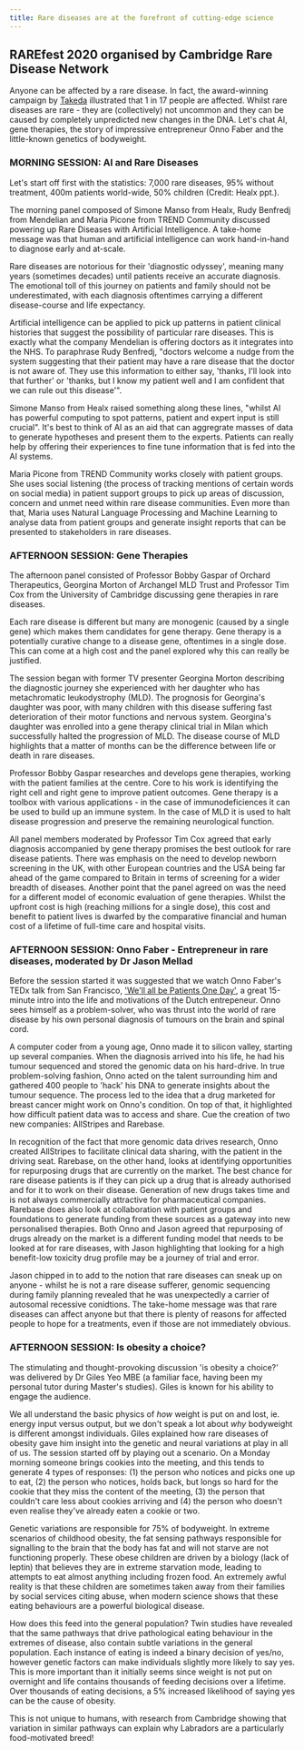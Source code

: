 ```yaml
---
title: Rare diseases are at the forefront of cutting-edge science
---
```


## RAREfest 2020 organised by Cambridge Rare Disease Network

Anyone can be affected by a rare disease. In fact, the award-winning campaign by [Takeda](https://iamnumber17.geneticalliance.org.uk) illustrated that 1 in 17 people are affected. Whilst rare diseases are
rare - they are (collectively) not uncommon and they can be caused by completely unpredicted new changes in the DNA.
Let's chat AI, gene therapies, the story of impressive entrepreneur Onno Faber and the little-known genetics of bodyweight. 

### MORNING SESSION: AI and Rare Diseases

Let's start off first with the statistics: 7,000 rare diseases, 95% without treatment, 400m patients world-wide, 50% children (Credit: Healx ppt.). 

The morning panel composed of Simone Manso from Healx, Rudy Benfredj from Mendelian and Maria Picone from TREND Community discussed powering up Rare Diseases
with Artificial Intelligence. A take-home message was that human and artificial intelligence can work hand-in-hand to diagnose early and at-scale. 

Rare diseases are notorious for their 'diagnostic odyssey', meaning many years (sometimes decades) until patients receive an accurate diagnosis. The emotional toll 
of this journey on patients and family should not be underestimated, with each diagnosis oftentimes carrying a different disease-course and life expectancy. 

Artificial intelligence can be applied to pick up patterns in patient clinical histories that suggest the possibility of particular rare diseases. This is exactly
what the company Mendelian is offering doctors as it integrates into the NHS. To paraphrase Rudy Benfredj, "doctors welcome a nudge from the system suggesting 
that their patient may have a rare disease that the doctor is not aware of. They use this information to either say, 'thanks, I'll look into that further' 
or 'thanks, but I know my patient well and I am confident that we can rule out this disease'".

Simone Manso from Healx raised something along these lines, "whilst AI has powerful computing to spot patterns, patient and expert input is still crucial". It's 
best to think of AI as an aid that can aggregrate masses of data to generate hypotheses and present them to the experts. Patients can really help by offering their
experiences to fine tune information that is fed into the AI systems. 

Maria Picone from TREND Community works closely with patient groups. She uses social listening (the process of tracking mentions of certain words on social media)
in patient support groups to pick up areas of discussion, concern and unmet need within rare disease communities. Even more than that, Maria uses Natural Language 
Processing and Machine Learning to analyse data from patient groups and generate insight reports that can be presented to stakeholders in rare diseases.

### AFTERNOON SESSION: Gene Therapies

The afternoon panel consisted of Professor Bobby Gaspar of Orchard Therapeutics, Georgina Morton of Archangel MLD Trust and Professor Tim Cox from the University 
of Cambridge discussing gene therapies in rare diseases. 

Each rare disease is different but many are monogenic (caused by a single gene) which makes them candidates for gene therapy. Gene therapy is a potentially 
curative change to a disease gene, oftentimes in a single dose. This can come at a high cost and the panel explored why this can really be justified. 

The session began with former TV presenter Georgina Morton describing the diagnostic journey she experienced with her daughter who has metachromatic leukodystrophy 
(MLD). The prognosis for Georgina's daughter was poor, with many children with this disease suffering fast deterioration of their motor functions and nervous
system. Georgina's daughter was enrolled into a gene therapy clinical trial in Milan which successfully halted the progression of MLD. The disease course of MLD
highlights that a matter of months can be the difference between life or death in rare diseases. 

Professor Bobby Gaspar researches and develops gene therapies, working with the patient families at the centre. Core to his work is identifying the right cell and
right gene to improve patient outcomes. Gene therapy is a toolbox with various applications - in the case of immunodeficiences it can be used to build up an
immune system. In the case of MLD it is used to halt disease progression and preserve the remaining neurological function.

All panel members moderated by Professor Tim Cox agreed that early diagnosis accompanied by gene therapy promises the best outlook for rare disease patients. There
was emphasis on the need to develop newborn screening in the UK, with other European countries and the USA being far ahead of the game compared to Britain in terms
of screening for a wider breadth of diseases. Another point that the panel agreed on was the need for a different model of economic evaluation of gene therapies. 
Whilst the upfront cost is high (reaching millions for a single dose), this cost and benefit to patient lives is dwarfed by the comparative financial and human cost
of a lifetime of full-time care and hospital visits. 

### AFTERNOON SESSION: Onno Faber - Entrepreneur in rare diseases, moderated by Dr Jason Mellad 

Before the session started it was suggested that we watch Onno Faber's TEDx talk from San Francisco, ['We'll all be Patients One Day'](https://www.ted.com/talks/onno_faber_we_ll_all_be_patients_one_day_jan_2019), a great 15-minute intro into
the life and motivations of the Dutch entrepeneur. Onno sees himself as a problem-solver, who was thrust into the world of rare disease by his own personal 
diagnosis of tumours on the brain and spinal cord. 

A computer coder from a young age, Onno made it to silicon valley, starting up several companies. When the diagnosis arrived into his life, he had his tumour 
sequenced and stored the genomic data on his hard-drive. In true problem-solving fashion, Onno acted on the talent surrounding him and gathered 400 people
to 'hack' his DNA to generate insights about the tumour sequence. The process led to the idea that a drug marketed for breast cancer might work on Onno's condition.
On top of that, it highlighted how difficult patient data was to access and share. Cue the creation of two new companies: AllStripes and Rarebase. 

In recognition of the fact that more genomic data drives research, Onno created AllStripes to facilitate clinical data sharing, with the patient in the driving 
seat. Rarebase, on the other hand, looks at identifying opportunities for repurposing drugs that are currently on the market. The best chance for rare disease 
patients is if they can pick up a drug that is already authorised and for it to work on their disease. Generation of new drugs takes time and is not always
commercially attractive for pharmaceutical companies. Rarebase does also look at collaboration with patient groups and foundations to generate funding from these 
sources as a gateway into new personalised therapies. Both Onno and Jason agreed that repurposing of drugs already on the market is a different funding model that
needs to be looked at for rare diseases, with Jason highlighting that looking for a high benefit-low toxicity drug profile may be a journey of trial and error. 

Jason chipped in to add to the notion that rare diseases can sneak up on anyone - whilst he is not a rare disease sufferer, genomic sequencing during family 
planning revealed that he was unexpectedly a carrier of autosomal recessive conidtions. The take-home message was that rare diseases can affect anyone but that 
there is plenty of reasons for affected people to hope for a treatments, even if those are not immediately obvious. 

### AFTERNOON SESSION: Is obesity a choice?

The stimulating and thought-provoking discussion 'is obesity a choice?' was delivered by Dr Giles Yeo MBE (a familiar face, having been my personal tutor during
Master's studies). Giles is known for his ability to engage the audience. 

We all understand the basic physics of _how_ weight is put on and lost, ie. energy input versus output, but we don't speak a lot about _why_ bodyweight is 
different amongst individuals. Giles explained how rare diseases of obesity gave him insight into the genetic and neural variations at play in all of us. The 
session started off by playing out a scenario. On a Monday morning someone brings cookies into the meeting, and this tends to generate 4 types of responses: (1)
the person who notices and picks one up to eat, (2) the person who notices, holds back, but longs so hard for the cookie that they miss the content of the meeting,
(3) the person that couldn't care less about cookies arriving and (4) the person who doesn't even realise they've already eaten a cookie or two. 

Genetic variations are responsible for 75% of bodyweight. In extreme scenarios of childhood obesity, the fat sensing pathways responsible for signalling to the 
brain that the body has fat and will not starve are not functioning properly. These obese children are driven by a biology (lack of leptin) that believes they are
in extreme starvation mode, leading to attempts to eat almost anything including frozen food. An extremely awful reality is that these children are sometimes taken
away from their families by social services citing abuse, when modern science shows that these eating behaviours are a powerful biological disease.

How does this feed into the general population? Twin studies have revealed that the same pathways that drive pathological eating behaviour in the extremes of
disease, also contain subtle variations in the general population. Each instance of eating is indeed a binary decision of yes/no, however genetic factors can make
individuals slightly more likely to say yes. This is more important than it initially seems since weight is not put on overnight and life contains thousands of 
feeding decisions over a lifetime. Over thousands of eating decisions, a 5% increased likelihood of saying yes can be the cause of obesity. 

This is not unique to humans, with research from Cambridge showing that variation in similar pathways can explain why Labradors are a particularly food-motivated
breed!
